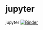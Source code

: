 # jupyter
jupyter
[![Binder](https://mybinder.org/badge_logo.svg)](https://mybinder.org/v2/gh/zaknbur/jupyter/master)
